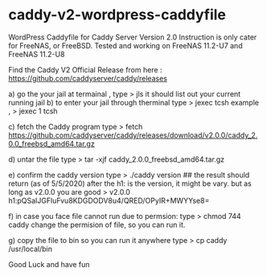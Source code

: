# caddy-v2-wordpress-caddyfile
WordPress Caddyfile for Caddy Server Version 2.0
Instruction is only cater for FreeNAS, or FreeBSD. 
Tested and working on FreeNAS 11.2-U7 and FreeNAS 11.2-U8

Find the Caddy V2 Official Release from here : https://github.com/caddyserver/caddy/releases

a) go the your jail
    at termainal , type > jls
    it should list out your current running jail
b) to enter your jail through therminal
    type >  jexec <num> tcsh 
    example , > jexec 1 tcsh

c) fetch the Caddy program 
    type > fetch https://github.com/caddyserver/caddy/releases/download/v2.0.0/caddy_2.0.0_freebsd_amd64.tar.gz

d) untar the file
    type > tar -xjf caddy_2.0.0_freebsd_amd64.tar.gz

e) confirm the caddy version
    type > ./caddy version
    ## the result should return (as of 5/5/2020) after the h1: is the version, it might be vary. but as long as v2.0.0 you are good
         > v2.0.0 h1:pQSaIJGFluFvu8KDGDODV8u4/QRED/OPyIR+MWYYse8=

f) in case you face file cannot run due to permsion:
    type > chmod 744 caddy
   change the permision of file, so you can run it.

g) copy the file to bin so you can run it anywhere
    type > cp caddy /usr/local/bin

Good Luck and have fun
